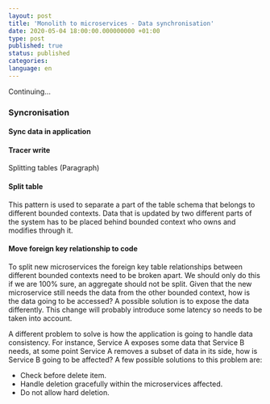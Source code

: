 ```yaml
---
layout: post
title: 'Monolith to microservices - Data synchronisation'
date: 2020-05-04 18:00:00.000000000 +01:00
type: post
published: true 
status: published
categories:
language: en
---
```


Continuing...
### **Syncronisation**

#### **Sync data in application**
#### **Tracer write**

Splitting tables (Paragraph)

#### **Split table**
This pattern is used to separate a part of the table schema that belongs to different bounded contexts. Data that is updated by two different parts of the system has to be placed behind bounded context who owns and modifies through it.

#### **Move foreign key relationship to code**
To split new microservices the foreign key table relationships between different bounded contexts need to be broken apart. We should only do this if we are 100% sure, an aggregate should not be split. Given that the new microservice still needs the data from the other bounded context, how is the data going to be accessed? A possible solution is to expose the data differently. This change will probably introduce some latency so needs to be taken into account.

A different problem to solve is how the application is going to handle data consistency. For instance, Service A exposes some data that Service B needs, at some point Service A removes a subset of data in its side, how is Service B going to be affected? A few possible solutions to this problem are:
- Check before delete item.
- Handle deletion gracefully within the microservices affected.
- Do not allow hard deletion.

